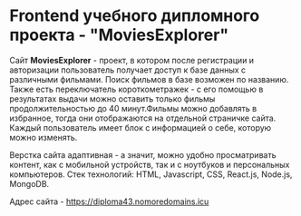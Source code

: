 <h1>Frontend учебного дипломного проекта - "MoviesExplorer"</h1>

Сайт **MoviesExplorer** - проект, в котором после регистрации и авторизации пользователь получает доступ к базе данных с различными фильмами. Поиск фильмов в базе возможен по названию. Также есть переключатель короткометражек - с его помощью в результатах выдачи можно оставить только фильмы продолжительностью до 40 минут.Фильмы можно добавлять в избранное, тогда они отображаются на отдельной страничке сайта. Каждый пользователь имеет блок с информацией о себе, которую можно изменять.

Верстка сайта адаптивная - а значит, можно удобно просматривать контент, как с мобильной устройств, так и с ноутбуков и персональных компьютеров. Стек технологий: HTML, Javascript, CSS, React.js, Node.js, MongoDB.

Адрес сайта -  https://diploma43.nomoredomains.icu

